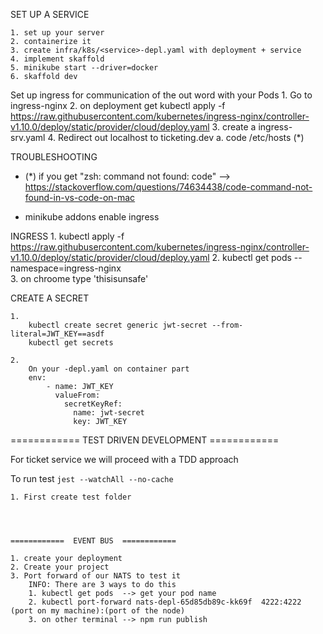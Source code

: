 SET UP A SERVICE

    1. set up your server
    2. containerize it
    3. create infra/k8s/<service>-depl.yaml with deployment + service
    4. implement skaffold
    5. minikube start --driver=docker
    6. skaffold dev

Set up ingress for communication of the out word with your Pods 1. Go to ingress-nginx 2. on deployment get kubectl apply -f https://raw.githubusercontent.com/kubernetes/ingress-nginx/controller-v1.10.0/deploy/static/provider/cloud/deploy.yaml 3. create a ingress-srv.yaml 4. Redirect out localhost to ticketing.dev
a. code /etc/hosts (\*)

TROUBLESHOOTING

- (\*) if you get "zsh: command not found: code" --> https://stackoverflow.com/questions/74634438/code-command-not-found-in-vs-code-on-mac

- minikube addons enable ingress

INGRESS 1. kubectl apply -f https://raw.githubusercontent.com/kubernetes/ingress-nginx/controller-v1.10.0/deploy/static/provider/cloud/deploy.yaml 2. kubectl get pods --namespace=ingress-nginx  
 3. on chroome type 'thisisunsafe'

CREATE A SECRET

    1.
        kubectl create secret generic jwt-secret --from-literal=JWT_KEY==asdf
        kubectl get secrets

    2.
        On your -depl.yaml on container part
        env:
            - name: JWT_KEY
              valueFrom:
                secretKeyRef:
                  name: jwt-secret
                  key: JWT_KEY



  ============  TEST DRIVEN DEVELOPMENT   ============ 

  For ticket service we will proceed with a  TDD approach

  To run test `jest --watchAll --no-cache `

    1. First create test folder
  



    ============  EVENT BUS  ============

    1. create your deployment
    2. Create your project
    3. Port forward of our NATS to test it
        INFO: There are 3 ways to do this
        1. kubectl get pods  --> get your pod name
        2. kubectl port-forward nats-depl-65d85db89c-kk69f  4222:4222  (port on my machine):(port of the node)
        3. on other terminal --> npm run publish
